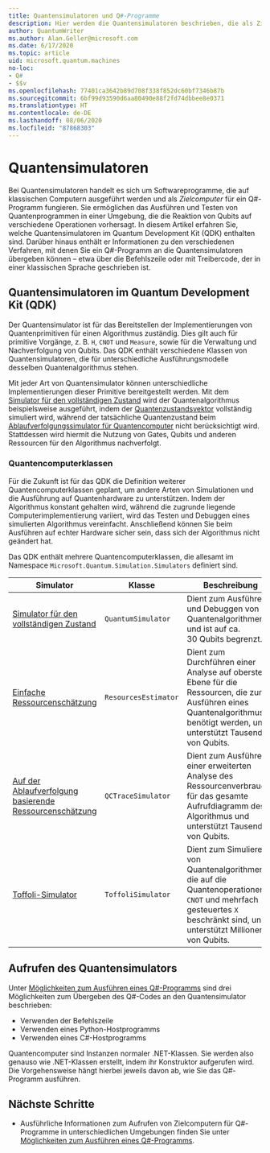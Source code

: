 ```yaml
---
title: Quantensimulatoren und Q#-Programme
description: Hier werden die Quantensimulatoren beschrieben, die als Zielcomputer für Q#-Programme verfügbar sind.
author: QuantumWriter
ms.author: Alan.Geller@microsoft.com
ms.date: 6/17/2020
ms.topic: article
uid: microsoft.quantum.machines
no-loc:
- Q#
- $$v
ms.openlocfilehash: 77401ca3642b89d708f338f852dc60bf7346b87b
ms.sourcegitcommit: 6bf99d93590d6aa80490e88f2fd74dbbee8e0371
ms.translationtype: HT
ms.contentlocale: de-DE
ms.lasthandoff: 08/06/2020
ms.locfileid: "87868303"
---
```

# <a name="quantum-simulators"></a>Quantensimulatoren

Bei Quantensimulatoren handelt es sich um Softwareprogramme, die auf klassischen Computern ausgeführt werden und als *Zielcomputer* für ein Q#-Programm fungieren. Sie ermöglichen das Ausführen und Testen von Quantenprogrammen in einer Umgebung, die die Reaktion von Qubits auf verschiedene Operationen vorhersagt. In diesem Artikel erfahren Sie, welche Quantensimulatoren im Quantum Development Kit (QDK) enthalten sind. Darüber hinaus enthält er Informationen zu den verschiedenen Verfahren, mit denen Sie ein Q#-Programm an die Quantensimulatoren übergeben können – etwa über die Befehlszeile oder mit Treibercode, der in einer klassischen Sprache geschrieben ist.  



## <a name="the-quantum-development-kit-qdk-quantum-simulators"></a>Quantensimulatoren im Quantum Development Kit (QDK)

Der Quantensimulator ist für das Bereitstellen der Implementierungen von Quantenprimitiven für einen Algorithmus zuständig. Dies gilt auch für primitive Vorgänge, z. B. `H`, `CNOT` und `Measure`, sowie für die Verwaltung und Nachverfolgung von Qubits. Das QDK enthält verschiedene Klassen von Quantensimulatoren, die für unterschiedliche Ausführungsmodelle desselben Quantenalgorithmus stehen. 


Mit jeder Art von Quantensimulator können unterschiedliche Implementierungen dieser Primitive bereitgestellt werden. Mit dem [Simulator für den vollständigen Zustand](xref:microsoft.quantum.machines.full-state-simulator) wird der Quantenalgorithmus beispielsweise ausgeführt, indem der [Quantenzustandsvektor](xref:microsoft.quantum.glossary#quantum-state) vollständig simuliert wird, während der tatsächliche Quantenzustand beim [Ablaufverfolgungssimulator für Quantencomputer](xref:microsoft.quantum.machines.qc-trace-simulator.intro) nicht berücksichtigt wird. Stattdessen wird hiermit die Nutzung von Gates, Qubits und anderen Ressourcen für den Algorithmus nachverfolgt.

### <a name="quantum-machine-classes"></a>Quantencomputerklassen

Für die Zukunft ist für das QDK die Definition weiterer Quantencomputerklassen geplant, um andere Arten von Simulationen und die Ausführung auf Quantenhardware zu unterstützen. Indem der Algorithmus konstant gehalten wird, während die zugrunde liegende Computerimplementierung variiert, wird das Testen und Debuggen eines simulierten Algorithmus vereinfacht. Anschließend können Sie beim Ausführen auf echter Hardware sicher sein, dass sich der Algorithmus nicht geändert hat.

Das QDK enthält mehrere Quantencomputerklassen, die allesamt im Namespace `Microsoft.Quantum.Simulation.Simulators` definiert sind.

|Simulator |Klasse|Beschreibung|
|-----|------|---|
|[Simulator für den vollständigen Zustand](xref:microsoft.quantum.machines.full-state-simulator)| `QuantumSimulator` | Dient zum Ausführen und Debuggen von Quantenalgorithmen und ist auf ca. 30 Qubits begrenzt. |
|[Einfache Ressourcenschätzung](xref:microsoft.quantum.machines.resources-estimator)| `ResourcesEstimator` | Dient zum Durchführen einer Analyse auf oberster Ebene für die Ressourcen, die zum Ausführen eines Quantenalgorithmus benötigt werden, und unterstützt Tausende von Qubits.|
|[Auf der Ablaufverfolgung basierende Ressourcenschätzung](xref:microsoft.quantum.machines.qc-trace-simulator.intro)|  `QCTraceSimulator` |Dient zum Ausführen einer erweiterten Analyse des Ressourcenverbrauchs für das gesamte Aufrufdiagramm des Algorithmus und unterstützt Tausende von Qubits.|
|[Toffoli-Simulator](xref:microsoft.quantum.machines.toffoli-simulator)| `ToffoliSimulator` |Dient zum Simulieren von Quantenalgorithmen, die auf die Quantenoperationen `X`, `CNOT` und mehrfach gesteuertes `X` beschränkt sind, und unterstützt Millionen von Qubits. |

## <a name="invoking-the-quantum-simulator"></a>Aufrufen des Quantensimulators

Unter [Möglichkeiten zum Ausführen eines Q#-Programms](xref:microsoft.quantum.guide.host-programs) sind drei Möglichkeiten zum Übergeben des Q#-Codes an den Quantensimulator beschrieben: 

* Verwenden der Befehlszeile
* Verwenden eines Python-Hostprogramms
* Verwenden eines C#-Hostprogramms

Quantencomputer sind Instanzen normaler .NET-Klassen. Sie werden also genauso wie .NET-Klassen erstellt, indem ihr Konstruktor aufgerufen wird. Die Vorgehensweise hängt hierbei jeweils davon ab, wie Sie das Q#-Programm ausführen.

## <a name="next-steps"></a>Nächste Schritte

* Ausführliche Informationen zum Aufrufen von Zielcomputern für Q#-Programme in unterschiedlichen Umgebungen finden Sie unter [Möglichkeiten zum Ausführen eines Q#-Programms](xref:microsoft.quantum.guide.host-programs).
